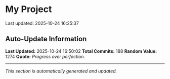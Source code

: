 # My Project


Last updated: 2025-10-24 16:25:37




























































































































































































## Auto-Update Information

**Last Updated:** 2025-10-24 16:50:02
**Total Commits:** 188
**Random Value:** 1274
**Quote:** _Progress over perfection._

---
_This section is automatically generated and updated._